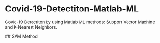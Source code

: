 # Covid-19-Detectiton-Matlab-ML
Covid-19 Detectiton by using Matlab ML methods: Support Vector Machine and K-Nearest Neighbors.

## SVM Method
